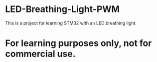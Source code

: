 # LED-Breathing-Light-PWM

This is a project for learning STM32 with an LED breathing light.


# For learning purposes only, not for commercial use.
